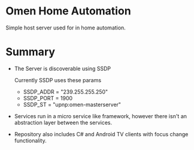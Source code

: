 # Omen Home Automation

   Simple host server used for in home automation.

# Summary

 - The Server is discoverable using SSDP
 
	Currently SSDP uses these params
	- SSDP_ADDR = "239.255.255.250"
	- SSDP_PORT = 1900
	- SSDP_ST = "upnp:omen-masterserver"
 
 - Services run in a micro service like framework,
   however there isn't an abstraction layer between the services.
  
 - Repository also includes C# and Android TV clients with focus change functionality.
 
